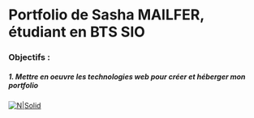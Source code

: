 # Portfolio de Sasha MAILFER, étudiant en BTS SIO
### Objectifs :
##### 1. Mettre en oeuvre les technologies web pour créer et héberger mon portfolio
[![N|Solid](https://cldup.com/dTxpPi9lDf.thumb.png)](https://netbeans.apache.org/)
